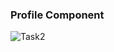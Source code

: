 ### Profile Component
![Task2](https://github.com/user-attachments/assets/b72c3622-076a-4405-9f8a-2a9522038fc4)